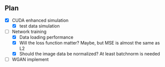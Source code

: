 ## Plan
- [x] CUDA enhanced simulation
  - [x] test data simulation
- [ ] Network training
  - [x] Data loading performance
  - [X] Will the loss function matter? Maybe, but MSE is almost the same as L2
  - [X] Should the image data be normalized? At least batchnorm is needed
- [ ] WGAN implement